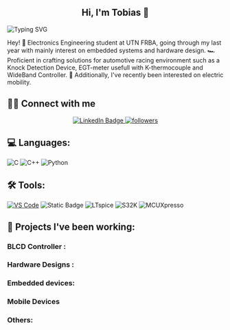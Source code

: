 <h2 align="center">Hi, I'm Tobias  👋</h2>

![Typing SVG](https://readme-typing-svg.herokuapp.com?lines=Electronic+Engineer;Embedded+Systems;Hardware+Design)

Hey! 👋 Electronics Engineering student at UTN FRBA, going through my last year with mainly interest on embedded systems and hardware design. 🏎️ Proficient in crafting solutions for automotive racing environment such as a Knock Detection Device, EGT-meter usefull with K-thermocouple and WideBand Controller. 🛵 Additionally, I've recently been interested on electric mobility.

## 🙋‍♂️ Connect with me 
<p align="center">
    <a href="www.linkedin.com/in/tobiasbavasso/">
        <img src="https://img.shields.io/badge/LinkedIn-blue?style=for-the-badge&logo=linkedin&logoColor=white" alt="LinkedIn Badge">
    </a>
    <a href="https://github.com/TobiasBp99">
        <img alt="followers" title="Follow me on Github" src="https://img.shields.io/github/followers/TobiasBp99?color=236ad3&style=for-the-badge&logo=github&label=Follow"/>
    </a>
</p>

## 💻 Languages:
![C](https://img.shields.io/badge/c-%2300599C.svg?style=for-the-badge&logo=c&logoColor=white) 
![C++](https://img.shields.io/badge/c++-%2300599C.svg?style=for-the-badge&logo=c%2B%2B&logoColor=white) 
![Python](https://img.shields.io/badge/python-3670A0?style=for-the-badge&logo=python&logoColor=ffdd54)

## 🛠️ Tools: 
[![VS Code](https://img.shields.io/badge/VS%20Code-blue?style=for-the-badge&logo=visual-studio-code)](your_vscode_workspace_link)
![Static Badge](https://img.shields.io/badge/Altium-gray?style=for-the-badge&logo=altiumdesigner&logoColor=black&labelColor=%23e8eaed&color=%23e8eaed)
![LTspice](https://img.shields.io/static/v1?style=for-the-badge&message=LTspice&color=900028&logo=LTspice&logoColor=FFFFFF&label=)
![S32K](https://img.shields.io/badge/S32K-Blue?style=for-the-badge&logo=NXP)
![MCUXpresso](https://img.shields.io/badge/MCUXpresso-Blue?style=for-the-badge&logo=NXP)

## 📕 Projects I've been working:

### BLCD Controller :

### Hardware Designs :


### Embedded devices:


### Mobile Devices

<p align="left">

</p>


### Others:

<p align="left">

</p>



